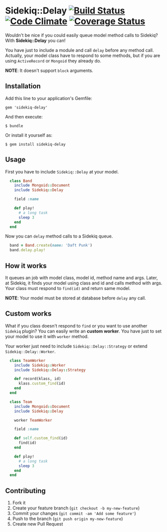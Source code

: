 # Sidekiq::Delay [![Build Status](https://secure.travis-ci.org/dlibanori/sidekiq-delay.png)](http://travis-ci.org/dlibanori/sidekiq-delay) [![Code Climate](https://codeclimate.com/github/dlibanori/sidekiq-delay.png)](https://codeclimate.com/github/dlibanori/sidekiq-delay) [![Coverage Status](https://coveralls.io/repos/dlibanori/sidekiq-delay/badge.png)](https://coveralls.io/r/dlibanori/sidekiq-delay)

Wouldn't be nice if you could easily queue model method calls to Sidekiq? With **Sidekiq::Delay** you can!

You have just to include a module and call `delay` before any method call. Actually, your model class have to respond to some methods, but if you are using `ActiveRecord` or `Mongoid` they already do.

**NOTE**: It doesn't support `block` arguments.

## Installation

Add this line to your application's Gemfile:

    gem 'sidekiq-delay'

And then execute:

    $ bundle

Or install it yourself as:

    $ gem install sidekiq-delay

## Usage

First you have to include `Sidekiq::Delay` at your model.

```ruby
  class Band
    include Mongoid::Document
    include Sidekiq::Delay

    field :name

    def play!
      # a long task
      sleep 3
    end
  end
```

Now you can `delay` method calls to a Sidekiq queue.

```ruby
  band = Band.create(name: 'Daft Punk')
  band.delay.play!
```

## How it works

It queues an job with model class, model id, method name and args. Later, at Sidekiq, it finds your model using class and id and calls method with args. Your class must respond to `find(id)` and return same model.

**NOTE**: Your model must be stored at database before `delay` any call.

## Custom works

What if you class doesn't respond to `find` or you want to use another `Sidekiq` plugin? You can easily write an **custom worker**. You have just to set your model to use it with `worker` method.

Your worker just need to include `Sidekiq::Delay::Strategy` or extend `Sidekiq::Delay::Worker`.

```ruby
  class TeamWorker
    include Sidekiq::Worker
    include Sidekiq::Delay::Strategy

    def record(klass, id)
      klass.custom_find(id)
    end
  end

  class Team
    include Mongoid::Document
    include Sidekiq::Delay

    worker TeamWorker

    field :name

    def self.custom_find(id)
      find(id)
    end

    def play!
      # a long task
      sleep 3
    end
  end
```

## Contributing

1. Fork it
2. Create your feature branch (`git checkout -b my-new-feature`)
3. Commit your changes (`git commit -am 'Add some feature'`)
4. Push to the branch (`git push origin my-new-feature`)
5. Create new Pull Request
